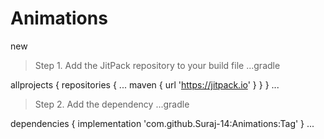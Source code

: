 # Animations
new

> Step 1. Add the JitPack repository to your build file
...gradle

allprojects {
		repositories {
			...
			maven { url 'https://jitpack.io' }
		}
	}
  ...
  
  > Step 2. Add the dependency
  ...gradle
  
  dependencies {
	        implementation 'com.github.Suraj-14:Animations:Tag'
	}
...

